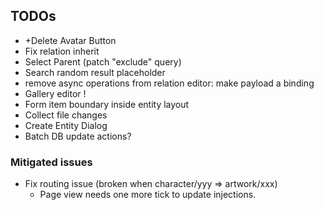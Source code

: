 ## TODOs
* +Delete Avatar Button
* Fix relation inherit
* Select Parent (patch "exclude" query)
* Search random result placeholder
* remove async operations from relation editor: make payload a binding
* Gallery editor !
* Form item boundary inside entity layout
* Collect file changes
* Create Entity Dialog
* Batch DB update actions?

### Mitigated issues
* Fix routing issue (broken when character/yyy => artwork/xxx)
  * Page view needs one more tick to update injections.